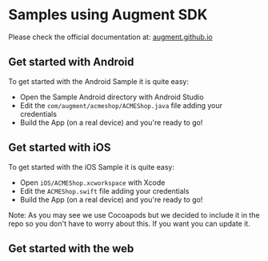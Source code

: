 # Samples using Augment SDK  

Please check the official documentation at: [augment.github.io](https://augment.github.io)

## Get started with Android

To get started with the Android Sample it is quite easy:

 - Open the Sample Android directory with Android Studio
 - Edit the `com/augment/acmeshop/ACMEShop.java` file adding your credentials
 - Build the App (on a real device) and you're ready to go!


## Get started with iOS

To get started with the iOS Sample it is quite easy:

 - Open `iOS/ACMEShop.xcworkspace` with Xcode
 - Edit the `ACMEShop.swift` file adding your credentials
 - Build the App (on a real device) and you're ready to go!
 
Note: As you may see we use Cocoapods but we decided to include it in the repo so you don't have to worry about this.
If you want you can update it.

## Get started with the web



